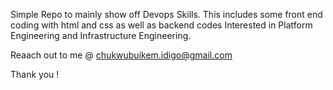 Simple Repo to mainly show off Devops Skills.
This includes some front end coding with html and css as well as backend codes 
Interested in Platform Engineering and Infrastructure Engineering. 

Reaach out to me @ chukwubuikem.idigo@gmail.com 

Thank you !
